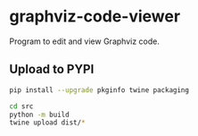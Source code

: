 # graphviz-code-viewer

Program to edit and view Graphviz code.

## Upload to PYPI

```bash
pip install --upgrade pkginfo twine packaging

cd src
python -m build
twine upload dist/*
```
